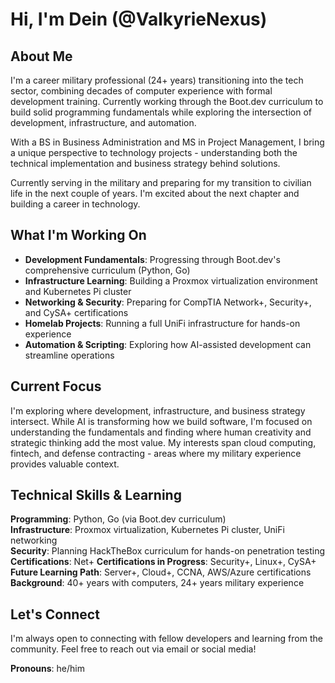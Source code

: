 # Hi, I'm Dein (@ValkyrieNexus)

## About Me

I'm a career military professional (24+ years) transitioning into the tech sector, combining decades of computer experience with formal development training. Currently working through the Boot.dev curriculum to build solid programming fundamentals while exploring the intersection of development, infrastructure, and automation.

With a BS in Business Administration and MS in Project Management, I bring a unique perspective to technology projects - understanding both the technical implementation and business strategy behind solutions.

Currently serving in the military and preparing for my transition to civilian life in the next couple of years. I'm excited about the next chapter and building a career in technology.

## What I'm Working On

- **Development Fundamentals**: Progressing through Boot.dev's comprehensive curriculum (Python, Go)
- **Infrastructure Learning**: Building a Proxmox virtualization environment and Kubernetes Pi cluster
- **Networking & Security**: Preparing for CompTIA Network+, Security+, and CySA+ certifications
- **Homelab Projects**: Running a full UniFi infrastructure for hands-on experience
- **Automation & Scripting**: Exploring how AI-assisted development can streamline operations

## Current Focus

I'm exploring where development, infrastructure, and business strategy intersect. While AI is transforming how we build software, I'm focused on understanding the fundamentals and finding where human creativity and strategic thinking add the most value. My interests span cloud computing, fintech, and defense contracting - areas where my military experience provides valuable context.

## Technical Skills & Learning

**Programming**: Python, Go (via Boot.dev curriculum)  
**Infrastructure**: Proxmox virtualization, Kubernetes Pi cluster, UniFi networking  
**Security**: Planning HackTheBox curriculum for hands-on penetration testing  
**Certifications**: Net+
**Certifications in Progress**: Security+, Linux+, CySA+  
**Future Learning Path**: Server+, Cloud+, CCNA, AWS/Azure certifications  
**Background**: 40+ years with computers, 24+ years military experience

## Let's Connect

I'm always open to connecting with fellow developers and learning from the community. Feel free to reach out via email or social media!

**Pronouns**: he/him
